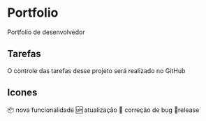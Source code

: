# Portfolio

Portfolio de desenvolvedor


## Tarefas

O controle das tarefas desse projeto será realizado no GitHub

## Icones 

:package: nova funcionalidade 
:up: atualização 
:bug: correção de bug
:checkered_flag:release